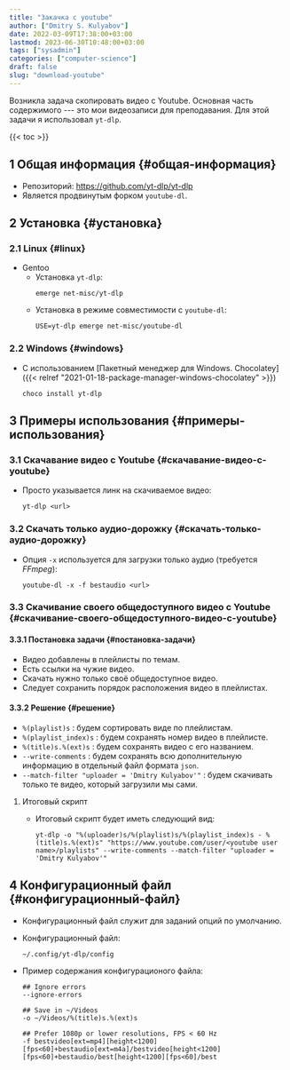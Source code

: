```yaml
---
title: "Закачка с youtube"
author: ["Dmitry S. Kulyabov"]
date: 2022-03-09T17:38:00+03:00
lastmod: 2023-06-30T10:48:00+03:00
tags: ["sysadmin"]
categories: ["computer-science"]
draft: false
slug: "download-youtube"
---
```


Возникла задача скопировать видео с Youtube. Основная часть содержимого --- это мои видеозаписи для преподавания.
Для этой задачи я использовал `yt-dlp`.

<!--more-->

{{< toc >}}


## <span class="section-num">1</span> Общая информация {#общая-информация}

-   Репозиторий: <https://github.com/yt-dlp/yt-dlp>
-   Является продвинутым форком `youtube-dl`.


## <span class="section-num">2</span> Установка {#установка}


### <span class="section-num">2.1</span> Linux {#linux}

-   Gentoo
    -   Установка `yt-dlp`:
        ```shell
        emerge net-misc/yt-dlp
        ```
    -   Установка в режиме совместимости с `youtube-dl`:
        ```shell
        USE=yt-dlp emerge net-misc/youtube-dl
        ```


### <span class="section-num">2.2</span> Windows {#windows}

-   C использованием [Пакетный менеджер для Windows. Chocolatey]({{< relref "2021-01-18-package-manager-windows-chocolatey" >}})
    ```shell
    choco install yt-dlp
    ```


## <span class="section-num">3</span> Примеры использования {#примеры-использования}


### <span class="section-num">3.1</span> Скачавание видео с Youtube {#скачавание-видео-с-youtube}

-   Просто указывается линк на скачиваемое видео:
    ```shell
    yt-dlp <url>
    ```


### <span class="section-num">3.2</span> Скачать только аудио-дорожку {#скачать-только-аудио-дорожку}

-   Опция `-x` используется для загрузки только аудио (требуется _FFmpeg_):
    ```shell
    youtube-dl -x -f bestaudio <url>
    ```


### <span class="section-num">3.3</span> Скачивание своего общедоступного видео с Youtube {#скачивание-своего-общедоступного-видео-с-youtube}


#### <span class="section-num">3.3.1</span> Постановка задачи {#постановка-задачи}

-   Видео добавлены в плейлисты по темам.
-   Есть ссылки на чужие видео.
-   Скачать нужно только своё общедоступное видео.
-   Следует сохранить порядок расположения видео в плейлистах.


#### <span class="section-num">3.3.2</span> Решение {#решение}

-   `%(playlist)s` : будем сортировать виде по плейлистам.
-   `%(playlist_index)s` : будем сохранять номер видео в плейлисте.
-   `%(title)s.%(ext)s` : будем сохранять видео с его названием.
-   `--write-comments` : будем сохранять всю дополнительную информацию в отдельный файл формата `json`.
-   `--match-filter "uploader = 'Dmitry Kulyabov'"` : будем скачивать только те видео, который загрузили мы сами.

<!--list-separator-->

1.  Итоговый скрипт

    -   Итоговый скрипт будет иметь следующий вид:
        ```shell
        yt-dlp -o "%(uploader)s/%(playlist)s/%(playlist_index)s - %(title)s.%(ext)s" "https://www.youtube.com/user/<youtube user name>/playlists" --write-comments --match-filter "uploader = 'Dmitry Kulyabov'"
        ```


## <span class="section-num">4</span> Конфигурационный файл {#конфигурационный-файл}

-   Конфигурационный файл служит для заданий опций по умолчанию.
-   Конфигурационный файл:
    ```shell
    ~/.config/yt-dlp/config
    ```

-   Пример содержания конфигурационого файла:
    ```conf-unix
    ## Ignore errors
    --ignore-errors

    ## Save in ~/Videos
    -o ~/Videos/%(title)s.%(ext)s

    ## Prefer 1080p or lower resolutions, FPS < 60 Hz
    -f bestvideo[ext=mp4][height<1200][fps<60]+bestaudio[ext=m4a]/bestvideo[height<1200][fps<60]+bestaudio/best[height<1200][fps<60]/best
    ```
